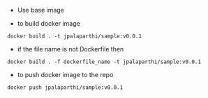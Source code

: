 - Use base image


- to build docker image

```docker build . -t jpalaparthi/sample:v0.0.1```

- if the file name is not Dockerfile then

```docker build . -f dockerfile_name -t jpalaparthi/sample:v0.0.1```

- to push docker image to the repo

```docker push jpalaparthi/sample:v0.0.1```